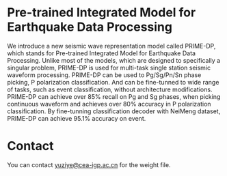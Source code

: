 # Pre-trained Integrated Model for Earthquake Data Processing
We introduce a new seismic wave representation model called PRIME-DP, which stands for Pre-trained Integrated Model for Earthquake Data Processing. Unlike most of the models, which are designed to specifically a singular problem, PRIME-DP is used for multi-task single station seismic waveform processing. PRIME-DP can be used to Pg/Sg/Pn/Sn phase picking, P polarization classification. And can be fine-tunned to wide range of tasks, such as event classification, without architecture modifications. PRIME-DP can achieve over 85% recall on Pg and Sg phases, when picking continuous waveform and achieves over 80% accuracy in P polarization classification. By fine-tunning classification decoder with NeiMeng dataset, PRIME-DP can achieve 95.1% accuracy on event.


# Contact 
You can contact yuziye@cea-igp.ac.cn for the weight file. 
